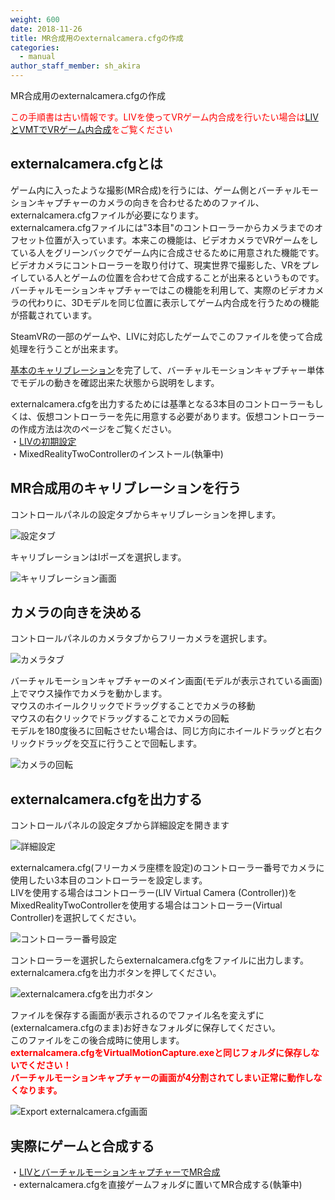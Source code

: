 ```yaml
---
weight: 600
date: 2018-11-26
title: MR合成用のexternalcamera.cfgの作成
categories:
  - manual
author_staff_member: sh_akira
---
```


MR合成用のexternalcamera.cfgの作成  
  
<span style="color: red;">この手順書は古い情報です。LIVを使ってVRゲーム内合成を行いたい場合は</span>[LIVとVMTでVRゲーム内合成](https://vmc.info/manual/LIV%E3%81%A8VMT%E3%81%A7VR%E3%82%B2%E3%83%BC%E3%83%A0%E5%86%85%E5%90%88%E6%88%90.html)<span style="color: red;">をご覧ください</span>  


## externalcamera.cfgとは

ゲーム内に入ったような撮影(MR合成)を行うには、ゲーム側とバーチャルモーションキャプチャーのカメラの向きを合わせるためのファイル、externalcamera.cfgファイルが必要になります。  
externalcamera.cfgファイルには"3本目"のコントローラーからカメラまでのオフセット位置が入っています。本来この機能は、ビデオカメラでVRゲームをしている人をグリーンバックでゲーム内に合成させるために用意された機能です。  
ビデオカメラにコントローラーを取り付けて、現実世界で撮影した、VRをプレイしている人とゲームの位置を合わせて合成することが出来るというものです。  
バーチャルモーションキャプチャーではこの機能を利用して、実際のビデオカメラの代わりに、3Dモデルを同じ位置に表示してゲーム内合成を行うための機能が搭載されています。  
  
SteamVRの一部のゲームや、LIVに対応したゲームでこのファイルを使って合成処理を行うことが出来ます。  
  
[基本のキャリブレーション](https://vmc.info/manual/%E5%9F%BA%E6%9C%AC%E3%81%AE%E6%93%8D%E4%BD%9C%E6%96%B9%E6%B3%95.html)を完了して、バーチャルモーションキャプチャー単体でモデルの動きを確認出来た状態から説明をします。  
  
externalcamera.cfgを出力するためには基準となる3本目のコントローラーもしくは、仮想コントローラーを先に用意する必要があります。仮想コントローラーの作成方法は次のページをご覧ください。  
・[LIVの初期設定](https://vmc.info/manual/LIV%E3%81%AE%E5%88%9D%E6%9C%9F%E8%A8%AD%E5%AE%9A.html)  
・MixedRealityTwoControllerのインストール(執筆中)  
  

## MR合成用のキャリブレーションを行う

コントロールパネルの設定タブからキャリブレーションを押します。  

![設定タブ](https://rawcdn.githack.com/sh-akira/VirtualMotionCapture/07971766022eecc8c4f78f0dcf388e1cbb444e50/docs/images/manual/2-1.png)

キャリブレーションはIポーズを選択します。

![キャリブレーション画面](https://rawcdn.githack.com/Assault1892/VirtualMotionCapture/b9c97967ec63ecd42425419774791157fa918dcf/docs/images/manual/2-2.png)

## カメラの向きを決める

コントロールパネルのカメラタブからフリーカメラを選択します。

![カメラタブ](https://rawcdn.githack.com/sh-akira/VirtualMotionCapture/07971766022eecc8c4f78f0dcf388e1cbb444e50/docs/images/manual/2-3.png)

バーチャルモーションキャプチャーのメイン画面(モデルが表示されている画面)上でマウス操作でカメラを動かします。  
マウスのホイールクリックでドラッグすることでカメラの移動  
マウスの右クリックでドラッグすることでカメラの回転  
モデルを180度後ろに回転させたい場合は、同じ方向にホイールドラッグと右クリックドラッグを交互に行うことで回転します。  

![カメラの回転](https://rawcdn.githack.com/sh-akira/VirtualMotionCapture/07971766022eecc8c4f78f0dcf388e1cbb444e50/docs/images/manual/2-4.png)

## externalcamera.cfgを出力する

コントロールパネルの設定タブから詳細設定を開きます

![詳細設定](https://rawcdn.githack.com/sh-akira/VirtualMotionCapture/07971766022eecc8c4f78f0dcf388e1cbb444e50/docs/images/manual/2-5.png)

externalcamera.cfg(フリーカメラ座標を設定)のコントローラー番号でカメラに使用したい3本目のコントローラーを設定します。  
LIVを使用する場合はコントローラー(LIV Virtual Camera (Controller))を  
MixedRealityTwoControllerを使用する場合はコントローラー(Virtual Controller)を選択してください。  

![コントローラー番号設定](https://rawcdn.githack.com/sh-akira/VirtualMotionCapture/07971766022eecc8c4f78f0dcf388e1cbb444e50/docs/images/manual/2-6.png)

コントローラーを選択したらexternalcamera.cfgをファイルに出力します。  
externalcamera.cfgを出力ボタンを押してください。

![externalcamera.cfgを出力ボタン](https://rawcdn.githack.com/sh-akira/VirtualMotionCapture/07971766022eecc8c4f78f0dcf388e1cbb444e50/docs/images/manual/2-7.png)

ファイルを保存する画面が表示されるのでファイル名を変えずに(externalcamera.cfgのまま)お好きなフォルダに保存してください。  
このファイルをこの後合成時に使用します。  
<span style="color:red">**externalcamera.cfgをVirtualMotionCapture.exeと同じフォルダに保存しないでください！**</span>  
<span style="color:red">**バーチャルモーションキャプチャーの画面が4分割されてしまい正常に動作しなくなります。**</span>

![Export externalcamera.cfg画面](https://rawcdn.githack.com/sh-akira/VirtualMotionCapture/07971766022eecc8c4f78f0dcf388e1cbb444e50/docs/images/manual/2-8.png)

## 実際にゲームと合成する

・[LIVとバーチャルモーションキャプチャーでMR合成](https://vmc.info/manual/LIV%E3%81%A8%E3%83%90%E3%83%BC%E3%83%81%E3%83%A3%E3%83%AB%E3%83%A2%E3%83%BC%E3%82%B7%E3%83%A7%E3%83%B3%E3%82%AD%E3%83%A3%E3%83%97%E3%83%81%E3%83%A3%E3%83%BC%E3%81%A7MR%E5%90%88%E6%88%90.html)  
・externalcamera.cfgを直接ゲームフォルダに置いてMR合成する(執筆中)  
